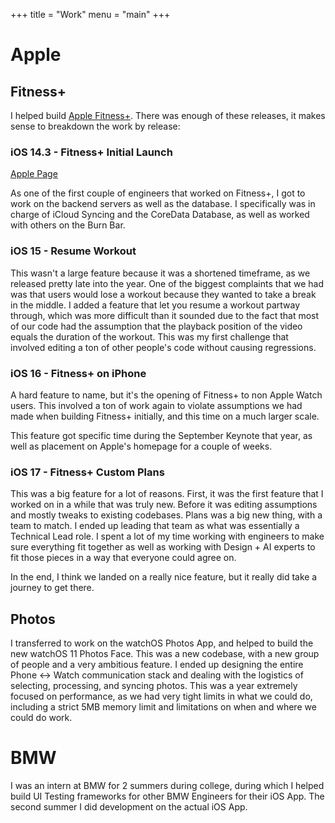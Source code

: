 +++
title = "Work"
menu = "main"
+++

# Apple

## Fitness+

I helped build [Apple Fitness+](https://www.apple.com/apple-fitness-plus/). There was enough of these releases, it makes sense to breakdown the work by release:

### iOS 14.3 - Fitness+ Initial Launch

[Apple Page](https://www.apple.com/newsroom/2020/12/apple-fitness-plus-the-future-of-fitness-launches-december-14/)

As one of the first couple of engineers that worked on Fitness+, I got to work on the backend servers as well as the database. I specifically was in charge of iCloud Syncing and the CoreData Database, as well as worked with others on the Burn Bar.

### iOS 15 - Resume Workout

This wasn't a large feature because it was a shortened timeframe, as we released pretty late into the year. One of the biggest complaints that we had was that users would lose a workout because they wanted to take a break in the middle. I added a feature that let you resume a workout partway through, which was more difficult than it sounded due to the fact that most of our code had the assumption that the playback position of the video equals the duration of the workout. This was my first challenge that involved editing a ton of other people's code without causing regressions.

### iOS 16 - Fitness+ on iPhone

A hard feature to name, but it's the opening of Fitness+ to non Apple Watch users. This involved a ton of work again to violate assumptions we had made when building Fitness+ initially, and this time on a much larger scale.

This feature got specific time during the September Keynote that year, as well as placement on Apple's homepage for a couple of weeks.

### iOS 17 - Fitness+ Custom Plans

This was a big feature for a lot of reasons. First, it was the first feature that I worked on in a while that was truly new. Before it was editing assumptions and mostly tweaks to existing codebases. Plans was a big new thing, with a team to match. I ended up leading that team as what was essentially a Technical Lead role. I spent a lot of my time working with engineers to make sure everything fit together as well as working with Design + AI experts to fit those pieces in a way that everyone could agree on.

In the end, I think we landed on a really nice feature, but it really did take a journey to get there.

## Photos

I transferred to work on the watchOS Photos App, and helped to build the new watchOS 11 Photos Face. This was a new codebase, with a new group of people and a very ambitious feature. I ended up designing the entire Phone <-> Watch communication stack and dealing with the logistics of selecting, processing, and syncing photos. This was a year extremely focused on performance, as we had very tight limits in what we could do, including a strict 5MB memory limit and limitations on when and where we could do work.

# BMW

I was an intern at BMW for 2 summers during college, during which I helped build UI Testing frameworks for other BMW Engineers for their iOS App. The second summer I did development on the actual iOS App.
